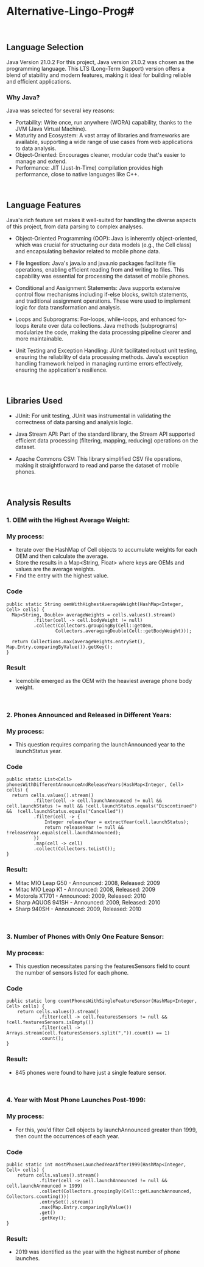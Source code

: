 # Alternative-Lingo-Prog#
<br/>

## Language Selection
Java Version 21.0.2
For this project, Java version 21.0.2 was chosen as the programming language. This LTS (Long-Term Support) version offers a blend of stability and modern features, making it ideal for building reliable and efficient applications.

### Why Java?
Java was selected for several key reasons:

* Portability: Write once, run anywhere (WORA) capability, thanks to the JVM (Java Virtual Machine).
* Maturity and Ecosystem: A vast array of libraries and frameworks are available, supporting a wide range of use cases from web applications to data analysis.
* Object-Oriented: Encourages cleaner, modular code that's easier to manage and extend.
* Performance: JIT (Just-In-Time) compilation provides high performance, close to native languages like C++.

<br/>

## Language Features
Java's rich feature set makes it well-suited for handling the diverse aspects of this project, from data parsing to complex analyses.

* Object-Oriented Programming (OOP):
Java is inherently object-oriented, which was crucial for structuring our data models (e.g., the Cell class) and encapsulating behavior related to mobile phone data.

* File Ingestion:
Java's java.io and java.nio packages facilitate file operations, enabling efficient reading from and writing to files. This capability was essential for processing the dataset of mobile phones.

* Conditional and Assignment Statements:
Java supports extensive control flow mechanisms including if-else blocks, switch statements, and traditional assignment operations. These were used to implement logic for data transformation and analysis.

* Loops and Subprograms:
For-loops, while-loops, and enhanced for-loops iterate over data collections. Java methods (subprograms) modularize the code, making the data processing pipeline clearer and more maintainable.

* Unit Testing and Exception Handling:
JUnit facilitated robust unit testing, ensuring the reliability of data processing methods. Java's exception handling framework helped in managing runtime errors effectively, ensuring the application's resilience.

<br/>

## Libraries Used

* JUnit:
For unit testing, JUnit was instrumental in validating the correctness of data parsing and analysis logic.

* Java Stream API:
Part of the standard library, the Stream API supported efficient data processing (filtering, mapping, reducing) operations on the dataset.

* Apache Commons CSV:
This library simplified CSV file operations, making it straightforward to read and parse the dataset of mobile phones.

<br/>

## Analysis Results
### 1. OEM with the Highest Average Weight: 

### My process:
* Iterate over the HashMap of Cell objects to accumulate weights for each OEM and then calculate the average.
* Store the results in a Map<String, Float> where keys are OEMs and values are the average weights.
* Find the entry with the highest value.

### Code
```
public static String oemWithHighestAverageWeight(HashMap<Integer, Cell> cells) {
  Map<String, Double> averageWeights = cells.values().stream()
          .filter(cell -> cell.bodyWeight != null)
          .collect(Collectors.groupingBy(Cell::getOem,
                  Collectors.averagingDouble(Cell::getBodyWeight)));
  
  return Collections.max(averageWeights.entrySet(), Map.Entry.comparingByValue()).getKey();
}
```

### Result
* Icemobile emerged as the OEM with the heaviest average phone body weight.

<br/>

### 2. Phones Announced and Released in Different Years:

### My process:
* This question requires comparing the launchAnnounced year to the launchStatus year.

### Code
```
public static List<Cell> phonesWithDifferentAnnounceAndReleaseYears(HashMap<Integer, Cell> cells) {
  return cells.values().stream()
          .filter(cell -> cell.launchAnnounced != null && cell.launchStatus != null && !cell.launchStatus.equals("Discontinued") &&  !cell.launchStatus.equals("Cancelled"))
          .filter(cell -> {
              Integer releaseYear = extractYear(cell.launchStatus);
              return releaseYear != null && !releaseYear.equals(cell.launchAnnounced);
          })
          .map(cell -> cell)
          .collect(Collectors.toList());
}
```

### Result:
* Mitac MIO Leap G50 - Announced: 2008, Released: 2009
* Mitac MIO Leap K1 - Announced: 2008, Released: 2009
* Motorola XT701 - Announced: 2009, Released: 2010
* Sharp AQUOS  941SH - Announced: 2009, Released: 2010
* Sharp 940SH - Announced: 2009, Released: 2010

<br/>

### 3. Number of Phones with Only One Feature Sensor: 

### My process:
* This question necessitates parsing the featuresSensors field to count the number of sensors listed for each phone.

### Code
```
public static long countPhonesWithSingleFeatureSensor(HashMap<Integer, Cell> cells) {
    return cells.values().stream()
            .filter(cell -> cell.featuresSensors != null && !cell.featuresSensors.isEmpty())
            .filter(cell -> Arrays.stream(cell.featuresSensors.split(",")).count() == 1)
            .count();
}
```

### Result:
* 845 phones were found to have just a single feature sensor.

<br/>

### 4. Year with Most Phone Launches Post-1999: 

### My process:
* For this, you'd filter Cell objects by launchAnnounced greater than 1999, then count the occurrences of each year. 

### Code
```
public static int mostPhonesLaunchedYearAfter1999(HashMap<Integer, Cell> cells) {
    return cells.values().stream()
            .filter(cell -> cell.launchAnnounced != null && cell.launchAnnounced > 1999)
            .collect(Collectors.groupingBy(Cell::getLaunchAnnounced, Collectors.counting()))
            .entrySet().stream()
            .max(Map.Entry.comparingByValue())
            .get()
            .getKey();
}
```

### Result:
* 2019 was identified as the year with the highest number of phone launches.

<br/>



